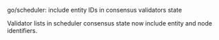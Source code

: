 go/scheduler: include entity IDs in consensus validators state

Validator lists in scheduler consensus state now include entity and node
identifiers.
